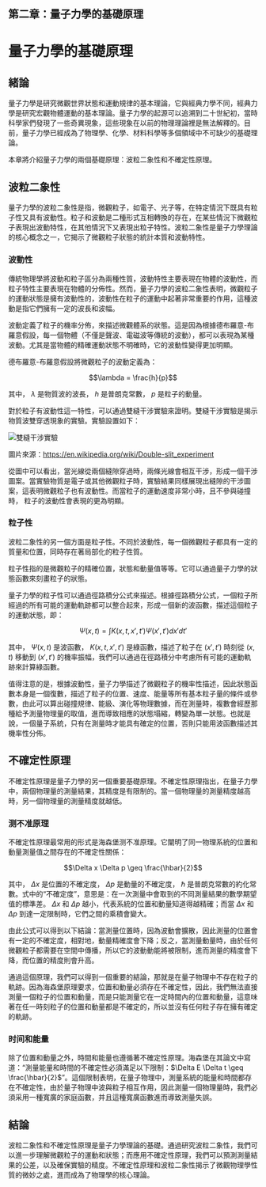 ## 第二章：量子力學的基礎原理

# 量子力學的基礎原理

## 緒論

量子力學是研究微觀世界狀態和運動規律的基本理論，它與經典力學不同，經典力學是研究宏觀物體運動的基本理論。量子力學的起源可以追溯到二十世紀初，當時科學家們發現了一些奇異現象，這些現象在以前的物理理論裡是無法解釋的。目前，量子力學已經成為了物理學、化學、材料科學等多個領域中不可缺少的基礎理論。

本章將介紹量子力學的兩個基礎原理：波粒二象性和不確定性原理。

## 波粒二象性

量子力學的波粒二象性是指，微觀粒子，如電子、光子等，在特定情況下既具有粒子性又具有波動性。粒子和波動是二種形式互相轉換的存在，在某些情況下微觀粒子表現出波動特性，在其他情況下又表現出粒子特性。波粒二象性是量子力學理論的核心概念之一，它揭示了微觀粒子狀態的統計本質和波動特性。

### 波動性

傳統物理學將波動和粒子區分為兩種性質，波動特性主要表現在物體的波動性，而粒子特性主要表現在物體的分佈性。然而，量子力學的波粒二象性表明，微觀粒子的運動狀態是擁有波動性的，波動性在粒子的運動中起著非常重要的作用，這種波動是指它們擁有一定的波長和波幅。

波動定義了粒子的機率分佈，來描述微觀體系的狀態。這是因為根據德布羅意-布羅意假設，每一個物體（不僅是聲波、電磁波等傳統的波動），都可以表現為某種波動。尤其是當物體的精確運動狀態不明確時，它的波動性變得更加明顯。

德布羅意-布羅意假設將微觀粒子的波動定義為：

$$\lambda = \frac{h}{p}$$

其中， $\lambda$ 是物質波的波長， $h$ 是普朗克常數， $p$ 是粒子的動量。

對於粒子有波動性這一特性，可以通過雙縫干涉實驗來證明。雙縫干涉實驗是揭示物質波雙穿透現象的實驗。實驗設置如下：

![雙縫干涉實驗](https://upload.wikimedia.org/wikipedia/commons/1/16/Young%27s_Double-slit_experiment.png)

圖片來源：https://en.wikipedia.org/wiki/Double-slit_experiment

從圖中可以看出，當光線從兩個縫隙穿過時，兩條光線會相互干涉，形成一個干涉圖案。當實驗物質是電子或其他微觀粒子時，實驗結果同樣展現出縫隙的干涉圖案，這表明微觀粒子也有波動性。而當粒子的運動速度非常小時，且不參與碰撞時， 粒子的波動性會表現的更為明顯。

### 粒子性

波粒二象性的另一個方面是粒子性。不同於波動性，每一個微觀粒子都具有一定的質量和位置，同時存在著局部化的粒子性質。

粒子性指的是微觀粒子的精確位置，狀態和動量值等等。它可以通過量子力學的狀態函數來刻畫粒子的狀態。

量子力學的粒子性可以通過徑路積分公式來描述。根據徑路積分公式，一個粒子所經過的所有可能的運動軌跡都可以整合起來，形成一個新的波函數，描述這個粒子的運動狀態，即：

$$\Psi (x,t) = \int K(x, t, x', t') \Psi (x', t') dx' dt'$$

其中， $\Psi (x,t)$ 是波函數， $K(x, t, x', t')$ 是綠函數，描述了粒子在 $(x',t')$ 時刻從 $(x,t)$ 移動到 $(x',t')$ 的機率振幅，我們可以通過在徑路積分中考慮所有可能的運動軌跡來計算綠函數。

值得注意的是，根據波動性，量子力學描述了微觀粒子的機率性描述，因此狀態函數本身是一個復數，描述了粒子的位置、速度、能量等所有基本粒子量的條件或參數，由此可以算出碰撞規律、能級、演化等物理數據，而在測量時，複數會經歷那種給予測量物理量的取值，進而導致相應的狀態塌縮，轉變為單一狀態。也就是說，一個量子系統，只有在測量時才能具有確定的位置，否則只能用波函數描述其機率性分佈。

## 不確定性原理

不確定性原理是量子力學的另一個重要基礎原理。不確定性原理指出，在量子力學中，兩個物理量的測量結果，其精度是有限制的。當一個物理量的測量精度越高時，另一個物理量的測量精度就越低。

### 测不准原理

不確定性原理最常用的形式是海森堡测不准原理。它闡明了同一物理系統的位置和動量測量值之間存在的不確定性關係：

$$\Delta x \Delta p \geq \frac{\hbar}{2}$$

其中， $\Delta x$ 是位置的不確定度， $\Delta p$ 是動量的不確定度， $\hbar$ 是普朗克常數的約化常數。式中的“不確定度”，意思是：在一次測量中會取到的不同測量結果的數學期望值的標準差。 $\Delta x$ 和 $\Delta p$ 越小，代表系統的位置和動量知道得越精確；而當 $\Delta x$ 和 $\Delta p$ 到達一定限制時，它們之間的乘積會變大。

由此公式可以得到以下結論：當測量位置時，因為波動會擴散，因此測量的位置會有一定的不確定度，相對地，動量精確度會下降；反之，當測量動量時，由於任何微觀粒子都需要在空間中傳播，所以它的波動動能將被限制，進而測量的精度會下降，而位置的精度則會升高。

通過這個原理，我們可以得到一個重要的結論，那就是在量子物理中不存在粒子的軌跡。因為海森堡原理要求，位置和動量必須存在不確定性，因此，我們無法直接測量一個粒子的位置和動量，而是只能測量它在一定時間內的位置和動量，這意味著在任一時刻粒子的位置和動量都是不確定的，所以並沒有任何粒子存在擁有確定的軌跡。

### 时间和能量

除了位置和動量之外，時間和能量也遵循著不確定性原理。海森堡在其論文中寫道：“測量能量和時間的不確定性必須滿足以下限制：$\Delta E \Delta t \geq \frac{\hbar}{2}$”。這個限制表明，在量子物理中，測量系統的能量和時間都存在不確定性，由於量子物理中波與粒子相互作用，因此測量一個物理量時，我們必須采用一種寬廣的家庭函數，并且這種寬廣函數進而導致測量失誤。

## 結論

波粒二象性和不確定性原理是量子力學理論的基礎。通過研究波粒二象性，我們可以進一步理解微觀粒子的運動和狀態；而應用不確定性原理，我們可以預測測量結果的公差，以及確保實驗的精度。不確定性原理和波粒二象性揭示了微觀物理學性質的微妙之處，進而成為了物理學的核心理論。